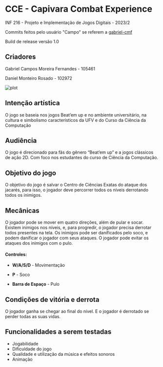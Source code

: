 # CCE - Capivara Combat Experience
INF 216 - Projeto e Implementação de Jogos Digitais - 2023/2

Commits feitos pelo usuário "Campo" se referem a [gabriel-cmf](https://github.com/gabriel-cmf)

Build de release versão 1.0

## Criadores

Gabriel Campos Moreira Fernandes - 105461

Daniel Monteiro Rosado - 102972




![plot](cce-gameplay-gif.gif)

## Intenção artística

O jogo se baseia nos jogos Beat’em up e no ambiente universitário, na cultura e simbolismo característicos da UFV e do Curso da Ciência da Computação

## Audiência

O jogo é direcionado para fãs do gênero “Beat’em up” e a jogos clássicos de ação 2D. Com foco nos estudantes do curso de Ciência da Computação.

## Objetivo do jogo
O objetivo do jogo é salvar o Centro de Ciências Exatas do ataque dos jacarés, para isso, o jogador deve percorrer todos os níveis derrotando todos os inimigos.


## Mecânicas

O jogador pode se mover em quatro direções, além de pular e socar. Existem inimigos nos níveis, e, para progredir, o jogador precisa derrotar todos presentes na tela. Os inimigos pode ser danificados pelo soco, e podem danificar o jogador com seus ataques. O jogador pode evitar os ataques dos inimigos com o pulo.

#### Controles:

* __W/A/S/D__ - Movimentação

* __P__  - Soco

* __Barra de Espaço__ - Pulo

## Condições de vitória e derrota

O jogador ganha se chegar ao final do nível. E o jogador é derrotado se perder todas as suas vidas.


## Funcionalidades a serem testadas


* Jogabilidade
* Dificuldade do jogo
* Qualidade e utilização da música e efeitos sonoros
* Animação
  



